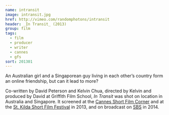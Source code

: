 ```yaml
---
name: intransit
image: intransit.jpg
href: http://vimeo.com/randomphotons/intransit
header: _In Transit_ (2013)
group: film
tags:
  - film
  - producer
  - writer
  - cannes
  - gfs
sort: 201301
---
```

An Australian girl and a Singaporean guy living in each other’s country form an online friendship, but can it lead to more?

Co-written by David Peterson and Kelvin Chua, directed by Kelvin and produced by David at Griffith Film School, _In Transit_ was shot on location in Australia and Singapore. It screened at the [Cannes Short Film Corner](http://www.cannescourtmetrage.com/en/corner) and at the [St. Kilda Short Film Festival](https://www.stkildafilmfestival.com.au/) in 2013, and on broadcast on [SBS](http://www.sbs.com.au/) in 2014.
